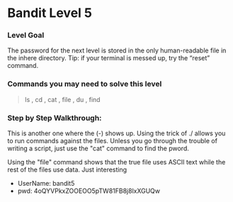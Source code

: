 # Bandit Level 5

### Level Goal
The password for the next level is stored in the only human-readable file in the inhere directory. Tip: if your terminal is messed up, try the “reset” command.

### Commands you may need to solve this level
> ls , cd , cat , file , du , find

### Step by Step Walkthrough:
This is another one where the (-) shows up. Using the trick of ./<filename> allows you to run commands against the files. Unless you go through the trouble of writing a script, just use the "cat" command to find the pword. 

Using the "file" command shows that the true file uses ASCII text while the rest of the files use data. Just interesting


* UserName: bandit5
* pwd: 4oQYVPkxZOOEOO5pTW81FB8j8lxXGUQw
